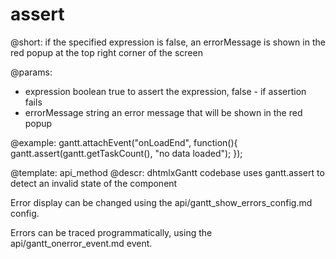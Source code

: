 assert
=============

@short:
	if the specified expression is false, an errorMessage is shown in the red popup at the top right corner of the screen

@params:

- expression		boolean			true to assert the expression, false - if assertion fails
- errorMessage		string			an error message that will be shown in the red popup



@example:
gantt.attachEvent("onLoadEnd", function(){
   gantt.assert(gantt.getTaskCount(), "no data loaded");
});

@template:	api_method
@descr:
dhtmlxGantt codebase uses gantt.assert to detect an invalid state of the component

Error display can be changed using the api/gantt_show_errors_config.md config.

Errors can be traced programmatically, using the api/gantt_onerror_event.md event.
